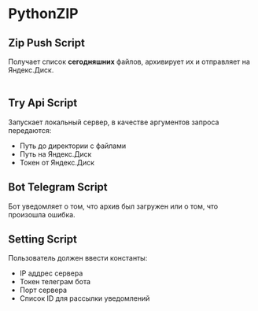# PythonZIP
## Zip Push Script
Получает список <b>сегодняшних</b> файлов, архивирует их и отправляет на Яндекс.Диск.</br></br>
## Try Api Script
Запускает локальный сервер, в качестве аргументов запроса передаются:
  - Путь до директории с файлами
  - Путь на Яндекс.Диск
  - Токен от Яндекс.Диск
## Bot Telegram Script
Бот уведомляет о том, что архив был загружен или о том, что произошла ошибка.
## Setting Script
Пользователь должен ввести константы:</br>
  - IP аддрес сервера
  - Токен телеграм бота
  - Порт сервера
  - Список ID для рассылки уведомлений
